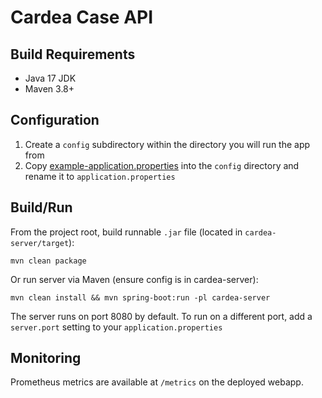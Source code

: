 # Cardea Case API

## Build Requirements

* Java 17 JDK
* Maven 3.8+

## Configuration

1. Create a `config` subdirectory within the directory you will run the app from
2. Copy [example-application.properties](example-application.properties) into the `config`
   directory and rename it to `application.properties`

## Build/Run

From the project root, build runnable `.jar` file (located in `cardea-server/target`): 

`mvn clean package`

Or run server via Maven (ensure config is in cardea-server):

`mvn clean install && mvn spring-boot:run -pl cardea-server`

The server runs on port 8080 by default. To run on a different port, add a `server.port` setting
to your `application.properties`

## Monitoring

Prometheus metrics are available at `/metrics` on the deployed webapp.
